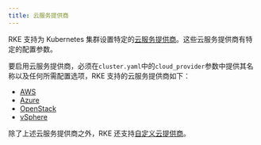 ```yaml
---
title: 云服务提供商
---
```


RKE 支持为 Kubernetes 集群设置特定的[云服务提供商](https://kubernetes.io/docs/concepts/cluster-administration/cloud-providers/)。这些云服务提供商有特定的配置参数。

要启用云服务提供商，必须在`cluster.yaml`中的`cloud_provider`参数中提供其名称以及任何所需配置选项，RKE 支持的云服务提供商如下：

- [AWS](/docs/rke/config-options/cloud-providers/aws/_index)
- [Azure](/docs/rke/config-options/cloud-providers/azure/_index)
- [OpenStack](/docs/rke/config-options/cloud-providers/openstack/_index)
- [vSphere](/docs/rke/config-options/cloud-providers/vsphere/_index)

除了上述云服务提供商之外，RKE 还支持[自定义云提供商](/docs/rke/config-options/cloud-providers/custom/_index)。
